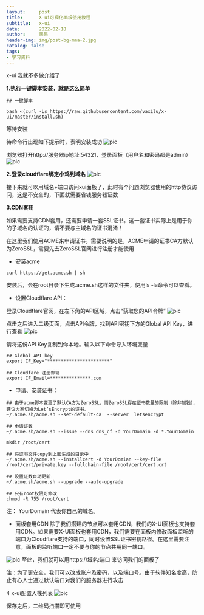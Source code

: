 ```yaml
---
layout:     post
title:      X-ui可视化面板使用教程
subtitle:   x-ui
date:       2022-02-18
author:     果果
header-img: img/post-bg-mma-2.jpg
catalog: false
tags:
- 学习资料
---
```

x-ui 我就不多做介绍了

**1.执行一键脚本安装，就是这么简单**
```shell
## 一键脚本

bash <(curl -Ls https://raw.githubusercontent.com/vaxilu/x-ui/master/install.sh)
```
等待安装

待命令行出现如下提示时，表明安装成功
![pic](/img-post/202202/xui1.png "pic")

浏览器打开http://服务器ip地址:54321，登录面板（用户名和密码都是admin）
![pic](/img-post/202202/xui2.png "pic")

**2.登录cloudflare绑定小鸡到域名**
![pic](/img-post/202202/xui3.png "pic")

接下来就可以用域名+端口访问xui面板了，此时有个问题浏览器使用的http协议访问，这是不安全的，下面就需要省钱服务器证数

**3.CDN套用**

如果需要支持CDN套用，还需要申请一套SSL证书。这一套证书实际上是用于你的子域名的认证的，请不要与主域名的证书混淆！

在这里我们使用ACME来申请证书。需要说明的是，ACME申请的证书CA方默认为ZeroSSL，需要先去ZeroSSL官网进行注册才能使用

- 安装acme
```shell
curl https://get.acme.sh | sh
```
安装后，会在root目录下生成.acme.sh这样的文件夹，使用ls -la命令可以查看。

- 设置Cloudflare API：

登录Cloudflare官网，在左下角的API区域，点击“获取您的API令牌”
![pic](/img-post/202202/xui4.png "pic")
 
点击之后进入二级页面，点击API令牌，找到API密钥下方的Global API Key，进行查看
![pic](/img-post/202202/xui5.png "pic")

请将这份API Key复制到你本地。输入以下命令导入环境变量
```shell
## Global API key
export CF_Key="***********************" 

## Cloudfare 注册邮箱
export CF_Email=***************.com
```

- 申请、安装证书：

```shell
## 由于acme脚本变更了默认CA方为ZeroSSL，而ZeroSSL存在证书数量的限制（除非加钱），建议大家切换为Let‘sEncrypt的证书。
~/.acme.sh/acme.sh --set-default-ca  --server  letsencrypt

## 申请证数
~/.acme.sh/acme.sh --issue --dns dns_cf -d YourDomain -d *.YourDomain

mkdir /root/cert

## 将证书文件copy到上面生成的目录中
~/.acme.sh/acme.sh --installcert -d YourDomian --key-file /root/cert/private.key --fullchain-file /root/cert/cert.crt

## 设置证数自动更新
~/.acme.sh/acme.sh --upgrade --auto-upgrade

## 只有root权限可修改
chmod -R 755 /root/cert 
```

注： YourDomain 代表你自己的域名。

- 面板套用CDN
除了我们搭建的节点可以套用CDN，我们的X-UI面板也支持套用CDN。如果需要X-UI面板也套用CDN，我们需要在面板内修改面板监听的端口为Cloudflare支持的端口，同时设置SSL证书密钥路径。在这里需要注意，面板的监听端口一定不要与你的节点共用同一端口。

![pic](/img-post/202202/xui7.png "pic")
至此，我们就可以用https://域名:端口 来访问我们的面板了

注：为了更安全，我们可以改成账户及密码，以及端口号。由于软件知名度高，防止有心人士通过默认端口对我们的服务器进行攻击

4 x-ui配置入栈列表
![pic](/img-post/202202/xui8.png "pic")

保存之后，二维码扫描即可使用